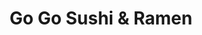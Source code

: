 ---
layout: place
title: "Go Go Sushi & Ramen"
permalink: /california/san-diego/go-go-sushi-ramen.html
stateAbbr: CA
stateName: California
cityName: San Diego
seo:
  name: "Go Go Sushi & Ramen"
  type: Restaurant
  links: https://gogosushisd.com/?utm_source=google
description: "Laid-back locale serving up Japanese dishes, including sushi & teriyaki, plus Korean noodle soups. Looking for sushi in San Diego, California? Check out Go G..."
place_id: ChIJQ3AsQRz524ARdHA8jUQDdG8
photos:
  - name: >-
      places/ChIJQ3AsQRz524ARdHA8jUQDdG8/photos/AeeoHcLMaCjs5-iOgSHcXsIWyGDZ4tPfiClmqXsO6cElSvP0bOIKEupZ8KmWH1g5OILuROB3H4gjv0-xycN0enZfyYLMNsMRRaop-R_LWMo1UeJKIEmShC9g2t2M_uEK3KrHUl6Y616nJZB5KPjnOZg6dPj4-5Sfh4ayn7E3qXvtCsM11RmkBMU-G-XbLSy09MDTnuyUnq0vg5aUuljJBK2z5bif_p80ARCNjDgYBBRCr0BsGVn78hGkT8wlu8U1ZBpkKRpkoVBcd78iVYoREEHJWQkv1Tg6RDR60Q5DqW-LwOgXZmj6iRDaXF7n4yzlZKMTK0bOQIU_fIICWlnETMcFVn2sXEIj39fdUTrVvAnvv7YHfX9OP0fB1M6Mde98n8OwIHQ_0JFuViAdvaaUbrVJ5XNHULM10FxMDpVrHZb_QRIPI1o6
    widthPx: 4032
    heightPx: 3024
    authorAttributions:
      - displayName: Jerry Miranda
        uri: https://maps.google.com/maps/contrib/110639126420650550479
        photoUri: >-
          https://lh3.googleusercontent.com/a-/ALV-UjWNUl6RwAnPJB5708hAQo4evIi_QTH0ogYYhm4mWaqCvQB6nO2u=s100-p-k-no-mo
    flagContentUri: >-
      https://www.google.com/local/imagery/report/?cb_client=maps_api_places.places_api&image_key=!1e10!2sCIHM0ogKEICAgICq6aSo5gE&hl=en-US
    googleMapsUri: >-
      https://www.google.com/maps/place//data=!3m4!1e2!3m2!1sCIHM0ogKEICAgICq6aSo5gE!2e10!4m2!3m1!1s0x80dbf91c412c7043:0x6f7403448d3c7074
  - name: >-
      places/ChIJQ3AsQRz524ARdHA8jUQDdG8/photos/AeeoHcKBm3_NPTL6FGv6P-MxrJsfbflhwatL9cJssE9K32f1r811rxAHE1KIbxa2AYotA2r9TMqbhaz_5ibaZ-mDTK4pscGllHbGLZ8kQa8IBiXm_Giyj5BFOu5IXsyDygWf6XKX__HniHCR0h6l549nRvtpU2H3GqE3I2Tk8ivaG6vaDC5TWsNN7-LbTQwWS6-32lJ0AgiobD6t7zHtLP0S6dUjX8lIOHBllst4bie08J84g6_bNb21T_oxR138UWqQLQnm5-JdGg4BQg6ZY2fw7eHrQK8lzDew7BtSEUB1MVHLlehX6tuluMN2sf4xtS_xOt17r2Jt4r-BWzcghaBwyf2D2irwzZBCOSL_vZchtt2FLuKcekZZ-TgkzTAvOgxA9xytv08AKBWBAQqZ5IpqCyW2iUrXQSHzlu41w03_h4BJvGsZ
    widthPx: 4032
    heightPx: 2268
    authorAttributions:
      - displayName: JC
        uri: https://maps.google.com/maps/contrib/108819977675690923885
        photoUri: >-
          https://lh3.googleusercontent.com/a-/ALV-UjUGqsS01IhVd-AWnAcwHQ3PWMRHTKtSChXHR_7hDInfb46t9ldqaw=s100-p-k-no-mo
    flagContentUri: >-
      https://www.google.com/local/imagery/report/?cb_client=maps_api_places.places_api&image_key=!1e10!2sCIHM0ogKEICAgICE1LzejQE&hl=en-US
    googleMapsUri: >-
      https://www.google.com/maps/place//data=!3m4!1e2!3m2!1sCIHM0ogKEICAgICE1LzejQE!2e10!4m2!3m1!1s0x80dbf91c412c7043:0x6f7403448d3c7074
  - name: >-
      places/ChIJQ3AsQRz524ARdHA8jUQDdG8/photos/AeeoHcI826_YTUuRidYiA6btk2CNqmEirhy0PKNzB7chn8fv4cAZ-hkzCGgIMWpL75vw5hUfnNr4hphiXCR9Ti9WzYFRLVNLig2XKZ9gc_G8yqvKgCY81_qnXXG0jAAR-2yN8PPq8U0BqGipf1iLuag5C334aTJxSutADVKndXVpTFVyUMKqAHF4dOzJgSljAOlR9h6PXWcYo3CFqWRdTvBpUxHsVc3MxU1TvXGSxQjZh0GQdUhbY-NRwyysk2cfQ-lCFOkQUgAaGDRLRb9TX326KTojf65pntaOgOthPKf7VG4iB0COM0xN3AbVZvHaznLP_JeZ8_Sk8hw3MwP5gyrHWn_7Kv5CzvAQgYeWytHSzTf0m-Cm5yC5B7DbvHVNjuJfH1M6XLX6cHPL3NX0EPr4rh5eHNWEdvG-U7XCl2NsN9I44Q
    widthPx: 4000
    heightPx: 3000
    authorAttributions:
      - displayName: Corona Chrome
        uri: https://maps.google.com/maps/contrib/109968178313885768788
        photoUri: >-
          https://lh3.googleusercontent.com/a-/ALV-UjWOYhiHkvrmBA_GHaMOnXjdiOu3N0CYd6pUFDD00sh3KwKVKPk0=s100-p-k-no-mo
    flagContentUri: >-
      https://www.google.com/local/imagery/report/?cb_client=maps_api_places.places_api&image_key=!1e10!2sCIHM0ogKEICAgIC_-Kf1EA&hl=en-US
    googleMapsUri: >-
      https://www.google.com/maps/place//data=!3m4!1e2!3m2!1sCIHM0ogKEICAgIC_-Kf1EA!2e10!4m2!3m1!1s0x80dbf91c412c7043:0x6f7403448d3c7074
  - name: >-
      places/ChIJQ3AsQRz524ARdHA8jUQDdG8/photos/AeeoHcJN9PzCBz3CqWyxhwFlonat3Tx4AN73GgrSIbWL2dUYVIkbe7OLmQA8ysdZg5cQxeIdDQ_gsyE4NUEYBwLBgzZQBJdhUds52-C5sOfFUivg9fhdZdNwSNMupzy39tzpIBIRFxi7WGsHiNgCp4p8gOJhRFXUcI7wBBD2meBl5KPA8Iw7v-uRJ2EczDnE7--MwRaMgmcIECgY9z0yf9bMVirBk61lDkNzAnD_lL8HomPULOsEtq6uffy9tRypJVmRiWPCe1m5yoEGc4pe1DHezoVfneLf73YHX1sOuzwrANLpI_0A502Qcd5kOah4aLmrIA-C79ScTI_a5GCnmcjdCjM7Hfzs9_EB8Hxt-yCSWcjc6xBOq0gkF5yFylxhJ4bvQrNrhM8PMi9v8HZHq3jdBHuTuCZGMeW8xfoo3KL0tsjRTN8
    widthPx: 4032
    heightPx: 3024
    authorAttributions:
      - displayName: Steph Marco
        uri: https://maps.google.com/maps/contrib/111541618176276412740
        photoUri: >-
          https://lh3.googleusercontent.com/a-/ALV-UjXR5DOmC3rZ84_wiw06deNUuoebFywRbATidqSoTFnVMX7yCGgm=s100-p-k-no-mo
    flagContentUri: >-
      https://www.google.com/local/imagery/report/?cb_client=maps_api_places.places_api&image_key=!1e10!2sCIHM0ogKEICAgIC308vQyAE&hl=en-US
    googleMapsUri: >-
      https://www.google.com/maps/place//data=!3m4!1e2!3m2!1sCIHM0ogKEICAgIC308vQyAE!2e10!4m2!3m1!1s0x80dbf91c412c7043:0x6f7403448d3c7074
  - name: >-
      places/ChIJQ3AsQRz524ARdHA8jUQDdG8/photos/AeeoHcKe-MeE4gBSiW31iHxms6f51G-0gvXsVz2tuUU_IC7oucszWYaWIZn2x20Hvi4M0adSKmun3cTYSVbYcLy-za5BXFXbytHSQTZpCgkh-m3GSj0p7KWiH17Vyh218HqHcoGye9XrX1mcIKLhrvn5D0VypPwrpSAA6MxcXSv9DMv0_MomgU1tH8_GALjjUYdi9aTNgpD-XHY7UG2d9rL5CviGzBs97swasAvjhUi64KZAvGc51PpRQxFxJ5hvHKC6L_dYy4D-5s2zx5-KtTsue9FYfscMgzTjORmD_8Q7zgPO7arjYmGO9rjit69Mxl9IzMYvUVgcAQfhGSUX-xMIuIfxMoVcGVoALz2wv_fIeyhCfaZaSYAYlsJnJat7Hem9qdvRLnmFgpOu9XEnSMgrA1-vcomb6gxTaconozUuZzk3BBa-
    widthPx: 4032
    heightPx: 3024
    authorAttributions:
      - displayName: Ian M.
        uri: https://maps.google.com/maps/contrib/117695817072687830100
        photoUri: >-
          https://lh3.googleusercontent.com/a-/ALV-UjUh1XOwmd6nYPolTZpQI0aX67nwKzCELfDiPvu4kQMMkJs80AF4Bg=s100-p-k-no-mo
    flagContentUri: >-
      https://www.google.com/local/imagery/report/?cb_client=maps_api_places.places_api&image_key=!1e10!2sCIHM0ogKEICAgICO077f9QE&hl=en-US
    googleMapsUri: >-
      https://www.google.com/maps/place//data=!3m4!1e2!3m2!1sCIHM0ogKEICAgICO077f9QE!2e10!4m2!3m1!1s0x80dbf91c412c7043:0x6f7403448d3c7074
  - name: >-
      places/ChIJQ3AsQRz524ARdHA8jUQDdG8/photos/AeeoHcLXkG4k40iEaIp6Co39_yPKRhVLROPPTI0CwyFO1MRjrpPAU_alpoCJZnNwaafjdUuEF6l8s4v1xKMUHvDL5J6ZfYIIJU8Ie9qD8UXNItN63LbvpAef8H7rcnD02HSoP76VNNkTxIF7F_wKT3FMPT5rsKLuQbjX-7aH0mWrz-BSetzoH5zExSWGvEmbzr96JozpJNpjKH5cPIa2VEAyGQpvsItme9uc4G4mzheVQOezanZVE9AA5U9CBAGLeonur4eGFkmbg-Rrr_v9TwivYqqnExQ3B7xON4uCNIls04hBd78YbwqwTUjr3eH2ZgiL0vC--5oux0ZD-N12rm0p-Mbs5V__38HPSlf2PeTy21lSRZI-vUkQ8TMxPMBpLm2WeUFsJBtqcO7_lVV_lEt-O0w-Pt7XQydx7pdXujPKlGXAgw
    widthPx: 3600
    heightPx: 4800
    authorAttributions:
      - displayName: Jaythan
        uri: https://maps.google.com/maps/contrib/102680773585855194543
        photoUri: >-
          https://lh3.googleusercontent.com/a-/ALV-UjVl3CE9JwSyFnsvuqPSteLTu4b_bT2Qo5IGxbYk0UIMu5JzQlFylw=s100-p-k-no-mo
    flagContentUri: >-
      https://www.google.com/local/imagery/report/?cb_client=maps_api_places.places_api&image_key=!1e10!2sCIHM0ogKEICAgIDr7JqbIA&hl=en-US
    googleMapsUri: >-
      https://www.google.com/maps/place//data=!3m4!1e2!3m2!1sCIHM0ogKEICAgIDr7JqbIA!2e10!4m2!3m1!1s0x80dbf91c412c7043:0x6f7403448d3c7074
  - name: >-
      places/ChIJQ3AsQRz524ARdHA8jUQDdG8/photos/AeeoHcLI3CAxGmtSIWJElaK3x8kacxZSP8Wi8th7WZHW_Q8PBkeJ0z6DBfdnHKT2yhYKdhtgbv84YovfjVEmKW3_wIu27rSBrERQoWBcpmZm6qI7Bv__RLK9nyLQtY5IoZsCBGJdVw7GTE_Lm91uvEfQgPy4-EPXBZ8HdUJNWCkYq6sKknLEFSzWObJd5bvFaUumI3nSL-nBf2BM_gJyzsAgsPAuk8oeuxwfr37qTQ5qG3kItqGW9KVJg5JuMAQfMzGQz4T3KCF3FgtN0gDSk0gjAwVPsVAKvTnRt6jo0Xs6iZC6YMcB4sJNYo8SZ0v_TCvdYTy3BBlOc3Et5HzykH91VeQEeAIcmnK6bpnsYW4QlqVTX2VGhj7otietR6X08vjoBhrFnZ4ld_1fUW4hR1LiZ_rpCi5yEgf1BiWrJX611xvAwtjf
    widthPx: 3024
    heightPx: 4032
    authorAttributions:
      - displayName: Phu Cao
        uri: https://maps.google.com/maps/contrib/106801560099284739711
        photoUri: >-
          https://lh3.googleusercontent.com/a/ACg8ocJX5AzGYiotpgWlIKH_WsyWWPc4Wq120vNIHbQWif-IU1Nb9w=s100-p-k-no-mo
    flagContentUri: >-
      https://www.google.com/local/imagery/report/?cb_client=maps_api_places.places_api&image_key=!1e10!2sCIHM0ogKEICAgIC0horR1QE&hl=en-US
    googleMapsUri: >-
      https://www.google.com/maps/place//data=!3m4!1e2!3m2!1sCIHM0ogKEICAgIC0horR1QE!2e10!4m2!3m1!1s0x80dbf91c412c7043:0x6f7403448d3c7074
  - name: >-
      places/ChIJQ3AsQRz524ARdHA8jUQDdG8/photos/AeeoHcLnOSjrXjUy1aaPX4gtsZRF_JRL_C-P1qLnGGObmsf30KB2VTxDtB5AAQ_SUyx8RRVHim7UHTvv2A0eLdnXxFAJArHDJ_kqiayKEknC8mM2fq34Ya6YUNcMuIkf0YOeTu-qjSs0KWUsQBr5TWxGnIGwmYVaveU_SpP-YNJyaAtqyD_lxSStCFWUQIRukImgjFQ7eG58AZ5AbrfEjCkrLKucwEKYGPBbB2pIFZxVdCdI_LSFtGPDAelQ6kLMZ6ysuxvqODDsKK_c9xiH1bht-30ta10R5GtTXlYfPlx3MCNou3CZHYlfcGw2WcmU656XVV4RwmoJcKfvF56B-DocmKHGPZpJxA8xYFZj7_sUasbrfS37pHeHFsa19REeN3h6EN0_8pQP4_pnvUl0iMgbygMA7pFbY3NOuAPu7RE6Hge2NE91
    widthPx: 3024
    heightPx: 4032
    authorAttributions:
      - displayName: Stacey Johnson
        uri: https://maps.google.com/maps/contrib/115539185131395107010
        photoUri: >-
          https://lh3.googleusercontent.com/a-/ALV-UjWquT2_2IeWL_NoYl-pTqM0dVV9-uWgYJ-OVULRwvVUPPvLF_4RYQ=s100-p-k-no-mo
    flagContentUri: >-
      https://www.google.com/local/imagery/report/?cb_client=maps_api_places.places_api&image_key=!1e10!2sCIHM0ogKEICAgICGr_Cy6wE&hl=en-US
    googleMapsUri: >-
      https://www.google.com/maps/place//data=!3m4!1e2!3m2!1sCIHM0ogKEICAgICGr_Cy6wE!2e10!4m2!3m1!1s0x80dbf91c412c7043:0x6f7403448d3c7074
  - name: >-
      places/ChIJQ3AsQRz524ARdHA8jUQDdG8/photos/AeeoHcIFI4S549BKGgMjCBZ2OwPwadBkoVt92h1Lirhk18jPlGGC5BkA-yAZLL4mfj2vulkV2H7XNu7sohoKYtPZi6v6echtTTGe6Z72M2Yrp2nKI6GE8QaKs9nEHKs6bEFZ33JqzZTwxOrxqs7Py01kI3U8oIlSTe9KM6YL2H2pl7bnp_h-5Rzp8AQhuJrI4h6WRP-F4AoLGETMKrkXC_fyDckbKlRk3Un82fXPQTZSf-LboGdZ28E6J0m_TONrgbaVOAMSp_SVfaMC7QjFkLBZNM6zCcyTx2oX9BjBrwhhUlPBCrVrcz4tf03M1B4cVvJOlvCaIYpMKbEy_3g1QT8dyXGFxaLk4WsHwS_yc174kDsGYORmAAE5ClYO_kqeCMv2vIis1imFZ3P9QsbjCurGXbAB9-SLgSHud4VmEb0HFbJ9z45s
    widthPx: 2880
    heightPx: 3840
    authorAttributions:
      - displayName: LULU LIVE Art
        uri: https://maps.google.com/maps/contrib/106977587622405341805
        photoUri: >-
          https://lh3.googleusercontent.com/a-/ALV-UjW5ygnApAewoweQAk5p3wb5bpNLSKQiVaQNV78P96atCNid4QI=s100-p-k-no-mo
    flagContentUri: >-
      https://www.google.com/local/imagery/report/?cb_client=maps_api_places.places_api&image_key=!1e10!2sCIHM0ogKEICAgICR_L6lvQE&hl=en-US
    googleMapsUri: >-
      https://www.google.com/maps/place//data=!3m4!1e2!3m2!1sCIHM0ogKEICAgICR_L6lvQE!2e10!4m2!3m1!1s0x80dbf91c412c7043:0x6f7403448d3c7074
  - name: >-
      places/ChIJQ3AsQRz524ARdHA8jUQDdG8/photos/AeeoHcJb-pSltzFbsJ9wZ6lIXRIjrHzJ74Itkb4_xgibZTCMf3G17K7zYBmcGPh52c_a8Vholr8o7L8fj54fp_3Kpsc8tKsUEYxflUefiK9Ngt1o1PWqbt8DyUbPN3TdWnC8izslsmLPAdib8iT0t_1mQv0oPzv9wGfsWYfBeingEjdrSLX0COHkJRnaUoj7xS52bNuNzwqyGWrGhkLN8y0FonvxWrL9Fnb1hUk-saj4925gm1YB22p9IxdLztcD1busC_BpIJ2pQAEejN69oYWIddaNukdMmTL6rEVppYMMfEC0BJZA1mgY8TinHEYutmuYh-DrtoOkRDD9wv-Y7wKWxoddiEVXCyRE-KEKojmJmfW5LihzqrvLyHDUcOtG9dEghO6-cqUCKQZpHE8YIMBFeEFhc9ODyJmKs_6KC48bt7vYSmY
    widthPx: 3024
    heightPx: 3024
    authorAttributions:
      - displayName: Yu-Ying Lee
        uri: https://maps.google.com/maps/contrib/107836524459682199777
        photoUri: >-
          https://lh3.googleusercontent.com/a/ACg8ocJwDLkA_CZZO1VEXes0WrZ8ga7jJdy3gcIookvF0Dp-xnzE21o=s100-p-k-no-mo
    flagContentUri: >-
      https://www.google.com/local/imagery/report/?cb_client=maps_api_places.places_api&image_key=!1e10!2sCIHM0ogKEICAgIC0hvq2xwE&hl=en-US
    googleMapsUri: >-
      https://www.google.com/maps/place//data=!3m4!1e2!3m2!1sCIHM0ogKEICAgIC0hvq2xwE!2e10!4m2!3m1!1s0x80dbf91c412c7043:0x6f7403448d3c7074
address: '9430 Mira Mesa Blvd #5C, San Diego, CA 92126, USA'
street: '9430 Mira Mesa Blvd #5C'
city: San Diego
state: CA
zip: '92126'
country: USA
neighborhood: Mira Mesa
latitude: '32.918411'
longitude: '-117.122481'
accessibility_options:
  wheelchairAccessibleParking: true
  wheelchairAccessibleEntrance: true
  wheelchairAccessibleRestroom: true
  wheelchairAccessibleSeating: true
business_status: OPERATIONAL
name: Go Go Sushi & Ramen
google_maps_links:
  directionsUri: >-
    https://www.google.com/maps/dir//''/data=!4m7!4m6!1m1!4e2!1m2!1m1!1s0x80dbf91c412c7043:0x6f7403448d3c7074!3e0
  placeUri: https://maps.google.com/?cid=8031047628470644852
  writeAReviewUri: >-
    https://www.google.com/maps/place//data=!4m3!3m2!1s0x80dbf91c412c7043:0x6f7403448d3c7074!12e1
  reviewsUri: >-
    https://www.google.com/maps/place//data=!4m4!3m3!1s0x80dbf91c412c7043:0x6f7403448d3c7074!9m1!1b1
  photosUri: >-
    https://www.google.com/maps/place//data=!4m3!3m2!1s0x80dbf91c412c7043:0x6f7403448d3c7074!10e5
primary_type: Sushi Restaurant
opening_hours:
  regular: null
  current: null
secondary_opening_hours:
  regular:
    weekdayDescriptions: null
    type: null
  current:
    weekdayDescriptions: null
    type: null
phone: (858) 530-8600
price_level: null
price_range: $10 &ndash; $20
rating: '4.0'
rating_count: 256
website: https://gogosushisd.com/?utm_source=google
reviews:
  - name: >-
      places/ChIJQ3AsQRz524ARdHA8jUQDdG8/reviews/ChZDSUhNMG9nS0VJQ0FnSURyN0pycmZ3EAE
    relativePublishTimeDescription: 9 months ago
    rating: 4
    text:
      text: >-
        I went to Go Go Sushi and Ramen for an early lunch, the food was not bad
        but not great. The tuna sashimi was chewy and had veins in it, and was
        containing a lack of freshness. The Unagi Don was above average, the
        sweetness of the teriyaki sauce and the saltiness of the eel was
        delicious. The Tonkotsu Ramen was above average, the broth was
        fulfilling and rich, and the noodles were cooked well. The Chasiu/ BBQ
        pork was tender, but the one downside was that the egg was cooked
        through, when it should be runny and smooth. The Bulgogi Tofu was
        mediocre, since the tofu was smooth.
      languageCode: en
    originalText:
      text: >-
        I went to Go Go Sushi and Ramen for an early lunch, the food was not bad
        but not great. The tuna sashimi was chewy and had veins in it, and was
        containing a lack of freshness. The Unagi Don was above average, the
        sweetness of the teriyaki sauce and the saltiness of the eel was
        delicious. The Tonkotsu Ramen was above average, the broth was
        fulfilling and rich, and the noodles were cooked well. The Chasiu/ BBQ
        pork was tender, but the one downside was that the egg was cooked
        through, when it should be runny and smooth. The Bulgogi Tofu was
        mediocre, since the tofu was smooth.
      languageCode: en
    authorAttribution:
      displayName: Jaythan
      uri: https://www.google.com/maps/contrib/102680773585855194543/reviews
      photoUri: >-
        https://lh3.googleusercontent.com/a-/ALV-UjVl3CE9JwSyFnsvuqPSteLTu4b_bT2Qo5IGxbYk0UIMu5JzQlFylw=s128-c0x00000000-cc-rp-mo-ba2
    publishTime: '2024-07-15T19:07:51.793239Z'
    flagContentUri: >-
      https://www.google.com/local/review/rap/report?postId=ChZDSUhNMG9nS0VJQ0FnSURyN0pycmZ3EAE&d=17924085&t=1
    googleMapsUri: >-
      https://www.google.com/maps/reviews/data=!4m6!14m5!1m4!2m3!1sChZDSUhNMG9nS0VJQ0FnSURyN0pycmZ3EAE!2m1!1s0x80dbf91c412c7043:0x6f7403448d3c7074
  - name: >-
      places/ChIJQ3AsQRz524ARdHA8jUQDdG8/reviews/ChZDSUhNMG9nS0VJQ0FnSUNSX0w2bGJREAE
    relativePublishTimeDescription: 2 years ago
    rating: 4
    text:
      text: >-
        Very convenient spot to have a quick lunch. The store is not big and
        quite, it’s nice to be here to hangout, chat and talk stuff. The food
        here is fine, not amazing, but not bad. I ordered a teriyaki salmon
        bento box, it comes with a small bowl of Miso soup, salad, small portion
        tempura, four pieces sushi roll,  a piece of teriyaki salmon and white
        rice. The bento box has right amount of food for one person. If you like
        bento box, this place is not a bad choice.
      languageCode: en
    originalText:
      text: >-
        Very convenient spot to have a quick lunch. The store is not big and
        quite, it’s nice to be here to hangout, chat and talk stuff. The food
        here is fine, not amazing, but not bad. I ordered a teriyaki salmon
        bento box, it comes with a small bowl of Miso soup, salad, small portion
        tempura, four pieces sushi roll,  a piece of teriyaki salmon and white
        rice. The bento box has right amount of food for one person. If you like
        bento box, this place is not a bad choice.
      languageCode: en
    authorAttribution:
      displayName: LULU LIVE Art
      uri: https://www.google.com/maps/contrib/106977587622405341805/reviews
      photoUri: >-
        https://lh3.googleusercontent.com/a-/ALV-UjW5ygnApAewoweQAk5p3wb5bpNLSKQiVaQNV78P96atCNid4QI=s128-c0x00000000-cc-rp-mo-ba7
    publishTime: '2023-03-28T03:51:22.610035Z'
    flagContentUri: >-
      https://www.google.com/local/review/rap/report?postId=ChZDSUhNMG9nS0VJQ0FnSUNSX0w2bGJREAE&d=17924085&t=1
    googleMapsUri: >-
      https://www.google.com/maps/reviews/data=!4m6!14m5!1m4!2m3!1sChZDSUhNMG9nS0VJQ0FnSUNSX0w2bGJREAE!2m1!1s0x80dbf91c412c7043:0x6f7403448d3c7074
  - name: >-
      places/ChIJQ3AsQRz524ARdHA8jUQDdG8/reviews/ChdDSUhNMG9nS0VJQ0FnSUNaLXJpSi1BRRAB
    relativePublishTimeDescription: a year ago
    rating: 2
    text:
      text: >-
        My husband and I came in on an impromptu date night, and we left
        disappointed.

        We chose this place because it was cheaper than another sushi place in
        the area, but still expected a bit more. The interior is cute, but the
        food was not good. I first ordered a Beef Teriyaki rice bowl, but the
        vegetables were falling apart, and the beef was very low-quality. I
        asked for a Veggie Yakiudon instead, and this tasted better than the
        first. He liked his Tonkotsu Ramen, and the sushi was average. Our
        waitress was nice but visibly disappointed when I asked for a new dish.
      languageCode: en
    originalText:
      text: >-
        My husband and I came in on an impromptu date night, and we left
        disappointed.

        We chose this place because it was cheaper than another sushi place in
        the area, but still expected a bit more. The interior is cute, but the
        food was not good. I first ordered a Beef Teriyaki rice bowl, but the
        vegetables were falling apart, and the beef was very low-quality. I
        asked for a Veggie Yakiudon instead, and this tasted better than the
        first. He liked his Tonkotsu Ramen, and the sushi was average. Our
        waitress was nice but visibly disappointed when I asked for a new dish.
      languageCode: en
    authorAttribution:
      displayName: Ciera Fernandez
      uri: https://www.google.com/maps/contrib/115323831260930710439/reviews
      photoUri: >-
        https://lh3.googleusercontent.com/a-/ALV-UjWtPaOP02mtpKJjNiL_1SCV0a4uUObxbuVhXx-mDdqZJ_JoTMfe=s128-c0x00000000-cc-rp-mo
    publishTime: '2023-09-09T04:29:35.494987Z'
    flagContentUri: >-
      https://www.google.com/local/review/rap/report?postId=ChdDSUhNMG9nS0VJQ0FnSUNaLXJpSi1BRRAB&d=17924085&t=1
    googleMapsUri: >-
      https://www.google.com/maps/reviews/data=!4m6!14m5!1m4!2m3!1sChdDSUhNMG9nS0VJQ0FnSUNaLXJpSi1BRRAB!2m1!1s0x80dbf91c412c7043:0x6f7403448d3c7074
  - name: >-
      places/ChIJQ3AsQRz524ARdHA8jUQDdG8/reviews/ChdDSUhNMG9nS0VJQ0FnSUN4OVppMDNBRRAB
    relativePublishTimeDescription: a year ago
    rating: 4
    text:
      text: >-
        We came for a late lunch and it was pretty empty. They came to serve us
        quite quickly. :)


        We ordered:


        - bulgogi bento box: 4/5, the fried vegetables were crunchy, the miso
        soup was delicious, the california roll sushi was okay, and beef bulgogi
        was a bit too sweet


        - the tempura udon: 4/5, the noodle was cooked just perfectly soft and
        chewy, the broth was similar to a shiitake soup


        - the Tamago nigiri: 3/5, i like my sushi room temperature. the nigiri
        was very cold as if it just came out of the freezer. not my personal
        favorite.


        - the Rocking shrimp tempura roll: 3/5, the insides were falling apart.
        it wasn't as crunchy as I had expected. it just didn't seem very fresh.


        Overall, the food was okay. Everything was inexpensive.
      languageCode: en
    originalText:
      text: >-
        We came for a late lunch and it was pretty empty. They came to serve us
        quite quickly. :)


        We ordered:


        - bulgogi bento box: 4/5, the fried vegetables were crunchy, the miso
        soup was delicious, the california roll sushi was okay, and beef bulgogi
        was a bit too sweet


        - the tempura udon: 4/5, the noodle was cooked just perfectly soft and
        chewy, the broth was similar to a shiitake soup


        - the Tamago nigiri: 3/5, i like my sushi room temperature. the nigiri
        was very cold as if it just came out of the freezer. not my personal
        favorite.


        - the Rocking shrimp tempura roll: 3/5, the insides were falling apart.
        it wasn't as crunchy as I had expected. it just didn't seem very fresh.


        Overall, the food was okay. Everything was inexpensive.
      languageCode: en
    authorAttribution:
      displayName: Xiaoxing Qin
      uri: https://www.google.com/maps/contrib/114078141879058082204/reviews
      photoUri: >-
        https://lh3.googleusercontent.com/a-/ALV-UjXXF4mghd1L5q77D_X0gSIO5TrcPjh07vMd9hQKeEVnTN3fU6SU=s128-c0x00000000-cc-rp-mo-ba4
    publishTime: '2023-05-22T22:19:19.383159Z'
    flagContentUri: >-
      https://www.google.com/local/review/rap/report?postId=ChdDSUhNMG9nS0VJQ0FnSUN4OVppMDNBRRAB&d=17924085&t=1
    googleMapsUri: >-
      https://www.google.com/maps/reviews/data=!4m6!14m5!1m4!2m3!1sChdDSUhNMG9nS0VJQ0FnSUN4OVppMDNBRRAB!2m1!1s0x80dbf91c412c7043:0x6f7403448d3c7074
  - name: >-
      places/ChIJQ3AsQRz524ARdHA8jUQDdG8/reviews/ChZDSUhNMG9nS0VJQ0FnSUM5Xy1fNmN3EAE
    relativePublishTimeDescription: a year ago
    rating: 3
    text:
      text: >-
        The bento box was a good deal, but the sushi fell apart way too fast and
        the chicken was kind of tough. The miso soup was good, as was the
        tempura so it was overall not too bad.
      languageCode: en
    originalText:
      text: >-
        The bento box was a good deal, but the sushi fell apart way too fast and
        the chicken was kind of tough. The miso soup was good, as was the
        tempura so it was overall not too bad.
      languageCode: en
    authorAttribution:
      displayName: M D
      uri: https://www.google.com/maps/contrib/110556149894267334528/reviews
      photoUri: >-
        https://lh3.googleusercontent.com/a-/ALV-UjUpNbu63tY4P3YD4F6aG6Hk9EURsNvqqx5vXgeOqe40taPQLaCIiQ=s128-c0x00000000-cc-rp-mo-ba5
    publishTime: '2024-03-11T23:48:52.863797Z'
    flagContentUri: >-
      https://www.google.com/local/review/rap/report?postId=ChZDSUhNMG9nS0VJQ0FnSUM5Xy1fNmN3EAE&d=17924085&t=1
    googleMapsUri: >-
      https://www.google.com/maps/reviews/data=!4m6!14m5!1m4!2m3!1sChZDSUhNMG9nS0VJQ0FnSUM5Xy1fNmN3EAE!2m1!1s0x80dbf91c412c7043:0x6f7403448d3c7074
parking_options:
  freeParkingLot: true
  freeStreetParking: true
  valetParking: false
payment_options:
  acceptsCreditCards: true
  acceptsDebitCards: true
  acceptsCashOnly: false
allow_dogs: null
curbside_pickup: true
delivery: true
dine_in: true
good_for_children: true
good_for_groups: null
good_for_sports: false
live_music: false
menu_for_children: false
outdoor_seating: false
reservable: true
restroom: true
serves_beer: true
serves_breakfast: false
serves_brunch: false
serves_cocktails: null
serves_coffee: false
serves_dinner: true
serves_dessert: true
serves_lunch: true
serves_vegetarian_food: null
serves_wine: true
takeout: true
summary: >-
  Laid-back locale serving up Japanese dishes, including sushi & teriyaki, plus
  Korean noodle soups.

---